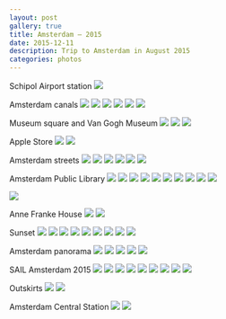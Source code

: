 ```yaml
---
layout: post
gallery: true
title: Amsterdam – 2015
date: 2015-12-11
description: Trip to Amsterdam in August 2015
categories: photos
---
```


Schipol Airport station
![](/images/2015/amsterdam/AMS_001.jpg)

Amsterdam canals
![](/images/2015/amsterdam/AMS_002.jpg)
![](/images/2015/amsterdam/AMS_003.jpg)
![](/images/2015/amsterdam/AMS_004.jpg)
![](/images/2015/amsterdam/AMS_005.jpg)
![](/images/2015/amsterdam/AMS_011.jpg)
![](/images/2015/amsterdam/AMS_010.jpg)

Museum square and Van Gogh Museum
![](/images/2015/amsterdam/AMS_006.jpg)
![](/images/2015/amsterdam/AMS_007.jpg)
![](/images/2015/amsterdam/AMS_009.jpg)

Apple Store
![](/images/2015/amsterdam/AMS_015.jpg)
![](/images/2015/amsterdam/AMS_016.jpg)


Amsterdam streets
![](/images/2015/amsterdam/AMS_008.jpg)
![](/images/2015/amsterdam/AMS_012.jpg)
![](/images/2015/amsterdam/AMS_013.jpg)
![](/images/2015/amsterdam/AMS_017.jpg)
![](/images/2015/amsterdam/AMS_018.jpg)
![](/images/2015/amsterdam/AMS_019.jpg)

Amsterdam Public Library
![](/images/2015/amsterdam/AMS_020.jpg)
![](/images/2015/amsterdam/AMS_021.jpg)
![](/images/2015/amsterdam/AMS_022.jpg)
![](/images/2015/amsterdam/AMS_023.jpg)
![](/images/2015/amsterdam/AMS_024.jpg)
![](/images/2015/amsterdam/AMS_025.jpg)
![](/images/2015/amsterdam/AMS_026.jpg)
![](/images/2015/amsterdam/AMS_027.jpg)
![](/images/2015/amsterdam/AMS_028.jpg)
![](/images/2015/amsterdam/AMS_030.jpg)

![](/images/2015/amsterdam/AMS_029.jpg)

Anne Franke House
![](/images/2015/amsterdam/AMS_032.jpg)
![](/images/2015/amsterdam/AMS_033.jpg)

Sunset
![](/images/2015/amsterdam/AMS_035.jpg)
![](/images/2015/amsterdam/AMS_036.jpg)
![](/images/2015/amsterdam/AMS_038.jpg)
![](/images/2015/amsterdam/AMS_039.jpg)
![](/images/2015/amsterdam/AMS_040.jpg)
![](/images/2015/amsterdam/AMS_041.jpg)
![](/images/2015/amsterdam/AMS_042.jpg)
![](/images/2015/amsterdam/AMS_043.jpg)
![](/images/2015/amsterdam/AMS_034.jpg)

Amsterdam panorama
![](/images/2015/amsterdam/AMS_044.jpg)
![](/images/2015/amsterdam/AMS_046.jpg)
![](/images/2015/amsterdam/AMS_047.jpg)
![](/images/2015/amsterdam/AMS_048.jpg)
![](/images/2015/amsterdam/AMS_049.jpg)

SAIL Amsterdam 2015
![](/images/2015/amsterdam/AMS_045.jpg)
![](/images/2015/amsterdam/AMS_051.jpg)
![](/images/2015/amsterdam/AMS_052.jpg)
![](/images/2015/amsterdam/AMS_053.jpg)
![](/images/2015/amsterdam/AMS_054.jpg)
![](/images/2015/amsterdam/AMS_055.jpg)
![](/images/2015/amsterdam/AMS_056.jpg)
![](/images/2015/amsterdam/AMS_057.jpg)
![](/images/2015/amsterdam/AMS_050.jpg)

Outskirts
![](/images/2015/amsterdam/AMS_058.jpg)
![](/images/2015/amsterdam/AMS_059.jpg)

Amsterdam Central Station
![](/images/2015/amsterdam/AMS_060.jpg)
![](/images/2015/amsterdam/AMS_061.jpg)
